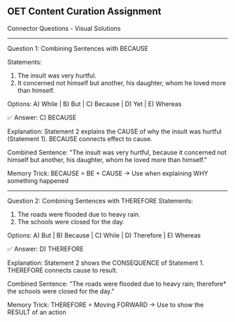 ## OET Content Curation Assignment
Connector Questions - Visual Solutions

---

Question 1: Combining Sentences with BECAUSE

Statements:
1. The insult was very hurtful.
2. It concerned not himself but another, his daughter, whom he loved more than himself.

Options: A) While | B) But | C) Because | D) Yet | E) Whereas

✅ Answer: C) BECAUSE

Explanation:
Statement 2 explains the CAUSE of why the insult was hurtful (Statement 1). BECAUSE connects effect to cause.

Combined Sentence: 
"The insult was very hurtful, because it concerned not himself but another, his daughter, whom he loved more than himself."

Memory Trick: BECAUSE = BE + CAUSE → Use when explaining WHY something happened

---

Question 2: Combining Sentences with THEREFORE
Statements:
1. The roads were flooded due to heavy rain.
2. The schools were closed for the day.

Options: A) But | B) Because | C) While | D) Therefore | E) Whereas

✅ Answer: D) THEREFORE

Explanation:
Statement 2 shows the CONSEQUENCE of Statement 1. THEREFORE connects cause to result.

Combined Sentence:
"The roads were flooded due to heavy rain; therefore* the schools were closed for the day."

Memory Trick: THEREFORE = Moving FORWARD → Use to show the RESULT of an action
